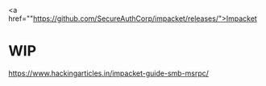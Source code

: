 <a href=""https://github.com/SecureAuthCorp/impacket/releases/">Impacket</a>


# WIP
https://www.hackingarticles.in/impacket-guide-smb-msrpc/